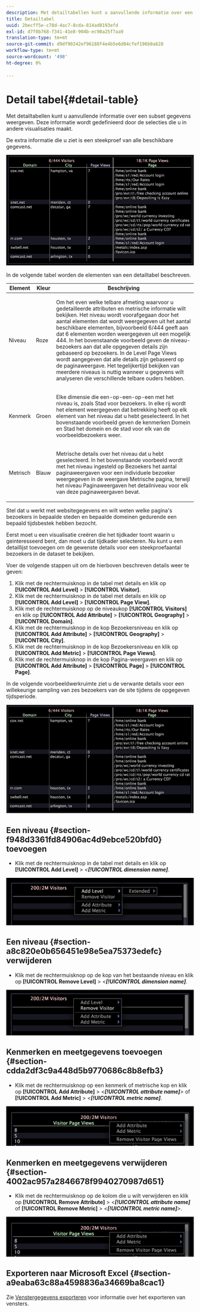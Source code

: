 ```yaml
---
description: Met detailtabellen kunt u aanvullende informatie over een subset gegevens weergeven. Deze informatie wordt gedefinieerd door de selecties die u in andere visualisaties maakt.
title: Detailtabel
uuid: 2becff5e-c78d-4ac7-8cda-814ad0193efd
exl-id: d7f0b768-f341-41e8-904b-ec98a25f7aa9
translation-type: tm+mt
source-git-commit: d9df90242ef96188f4e4b5e6d04cfef196b0a628
workflow-type: tm+mt
source-wordcount: '498'
ht-degree: 0%

---
```


# Detail tabel{#detail-table}

Met detailtabellen kunt u aanvullende informatie over een subset gegevens weergeven. Deze informatie wordt gedefinieerd door de selecties die u in andere visualisaties maakt.

De extra informatie die u ziet is een steekproef van alle beschikbare gegevens.

![](assets/vis_details.png)

In de volgende tabel worden de elementen van een detailtabel beschreven.

<table id="table_C88C7F7F5AEA4820B908923E45CC0A62"> 
 <thead> 
  <tr> 
   <th colname="col1" class="entry"> Element </th> 
   <th colname="col02" class="entry"> Kleur </th> 
   <th colname="col2" class="entry"> Beschrijving </th> 
  </tr> 
 </thead>
 <tbody> 
  <tr> 
   <td colname="col1"> <p>Niveau </p> </td> 
   <td colname="col02"> <p>Roze </p> </td> 
   <td colname="col2"> <p>Om het even welke telbare afmeting waarvoor u gedetailleerde attributen en metrische informatie wilt bekijken. Het niveau wordt voorafgegaan door het aantal elementen dat wordt weergegeven uit het aantal beschikbare elementen, bijvoorbeeld 6/444 geeft aan dat 6 elementen worden weergegeven uit een mogelijk 444. In het bovenstaande voorbeeld geven de niveau-bezoekers aan dat alle opgegeven details zijn gebaseerd op bezoekers. In de Level Page Views wordt aangegeven dat alle details zijn gebaseerd op de paginaweergave. Het tegelijkertijd bekijken van meerdere niveaus is nuttig wanneer u gegevens wilt analyseren die verschillende telbare ouders hebben. </p> </td> 
  </tr> 
  <tr> 
   <td colname="col1"> <p>Kenmerk </p> </td> 
   <td colname="col02"> <p>Groen </p> </td> 
   <td colname="col2"> <p>Elke dimensie die een-op-een-op-een met het niveau is, zoals Stad voor bezoekers. In elke rij wordt het element weergegeven dat betrekking heeft op elk element van het niveau dat u hebt geselecteerd. In het bovenstaande voorbeeld geven de kenmerken Domein en Stad het domein en de stad voor elk van de voorbeeldbezoekers weer. </p> </td> 
  </tr> 
  <tr> 
   <td colname="col1"> <p>Metrisch </p> </td> 
   <td colname="col02"> <p>Blauw </p> </td> 
   <td colname="col2"> <p>Metrische details over het niveau dat u hebt geselecteerd. In het bovenstaande voorbeeld wordt met het niveau ingesteld op Bezoekers het aantal paginaweergaven voor een individuele bezoeker weergegeven in de weergave Metrische pagina, terwijl het niveau Paginaweergaven het detailniveau voor elk van deze paginaweergaven bevat. </p> </td> 
  </tr> 
 </tbody> 
</table>

Stel dat u werkt met websitegegevens en wilt weten welke pagina&#39;s bezoekers in bepaalde steden en bepaalde domeinen gedurende een bepaald tijdsbestek hebben bezocht.

Eerst moet u een visualisatie creëren die het tijdkader toont waarin u geinteresseerd bent, dan moet u dat tijdkader selecteren. Nu kunt u een detaillijst toevoegen om de gewenste details voor een steekproefaantal bezoekers in de dataset te bekijken.

Voer de volgende stappen uit om de hierboven beschreven details weer te geven:

1. Klik met de rechtermuisknop in de tabel met details en klik op **[!UICONTROL Add Level]** > **[!UICONTROL Visitor]**.
1. Klik met de rechtermuisknop in de tabel met details en klik op **[!UICONTROL Add Level]** > **[!UICONTROL Page View]**.
1. Klik met de rechtermuisknop op de niveaukop **[!UICONTROL Visitors]** en klik op **[!UICONTROL Add Attribute]** > **[!UICONTROL Geography]** > **[!UICONTROL Domain]**.
1. Klik met de rechtermuisknop in de kop Bezoekersniveau en klik op **[!UICONTROL Add Attribute]** > **[!UICONTROL Geography]** > **[!UICONTROL City]**.
1. Klik met de rechtermuisknop in de kop Bezoekersniveau en klik op **[!UICONTROL Add Metric]** > **[!UICONTROL Page Views]**.
1. Klik met de rechtermuisknop in de kop Pagina-weergaven en klik op **[!UICONTROL Add Attribute]** > **[!UICONTROL Page]** > **[!UICONTROL Page]**.

In de volgende voorbeeldwerkruimte ziet u de verwante details voor een willekeurige sampling van zes bezoekers van de site tijdens de opgegeven tijdsperiode.

![](assets/client-tab1.png)

## Een niveau {#section-f948d3361fd84906ac4d9ebce520bfd0} toevoegen

* Klik met de rechtermuisknop in de tabel met details en klik op **[!UICONTROL Add Level]** > *&lt;**[!UICONTROL dimension name]***.

![](assets/mnu_DetailsTable_AddLevel.png)

## Een niveau {#section-a8c820e0b656451e98e5ea75373edefc} verwijderen

* Klik met de rechtermuisknop op de kop van het bestaande niveau en klik op **[!UICONTROL Remove Level]** > *&lt;**[!UICONTROL dimension name]***.

![](assets/mnu_DetailsTable_Level.png)

## Kenmerken en meetgegevens toevoegen {#section-cdda2df3c9a448d5b9770686c8b8efb3}

* Klik met de rechtermuisknop op een kenmerk of metrische kop en klik op **[!UICONTROL Add Attribute]** > *&lt;**[!UICONTROL attribute name]**>* of **[!UICONTROL Add Metric]** > *&lt;**[!UICONTROL metric name]***.

![](assets/mnu_DetailsTable.png)

## Kenmerken en meetgegevens verwijderen {#section-4002ac957a2846678f9940270987d651}

* Klik met de rechtermuisknop op de kolom die u wilt verwijderen en klik op **[!UICONTROL Remove Attribute]** > *&lt;**[!UICONTROL attribute name]*** of **[!UICONTROL Remove Metric]** > *&lt;**[!UICONTROL metric name]**>*.

![](assets/mnu_DetailsTable.png)

## Exporteren naar Microsoft Excel {#section-a9eaba63c88a4598836a34669ba8cac1}

Zie [Venstergegevens exporteren](../../../home/c-get-started/c-wk-win-wksp/c-exp-win-data.md#concept-8df61d64ed434cc5a499023c44197349) voor informatie over het exporteren van vensters.
